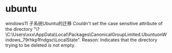 # ubuntu
windows11 子系统Ubuntu的迁移
Couldn't set the case sensitive attribute of the directory "\\?\C:\Users\xxx\AppData\Local\Packages\CanonicalGroupLimited.UbuntuonWindows_79rhkp1fndgsc\LocalState\". Reason: Indicates that the directory trying to be deleted is not empty.
